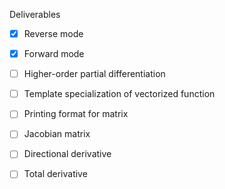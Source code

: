 Deliverables

- [x] Reverse mode
- [x] Forward mode
- [ ] Higher-order partial differentiation
- [ ] Template specialization of vectorized function
- [ ] Printing format for matrix
- [ ] Jacobian matrix
- [ ] Directional derivative
- [ ] Total derivative 

